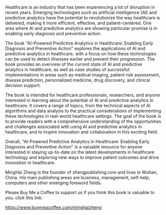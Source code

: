 
Healthcare is an industry that has been experiencing a lot of disruption in recent years. Emerging technologies such as artificial intelligence (AI) and predictive analytics have the potential to revolutionize the way healthcare is delivered, making it more efficient, effective, and patient-centered. One area where AI and predictive analytics are showing particular promise is in enabling early diagnosis and preventive action.

The book "AI-Powered Predictive Analytics in Healthcare: Enabling Early Diagnosis and Preventive Action" explores the applications of AI and predictive analytics in healthcare, with a focus on how these technologies can be used to detect illnesses earlier and prevent their progression. The book provides an overview of the current state of AI and predictive analytics in healthcare, as well as case studies of successful implementations in areas such as medical imaging, patient risk assessment, disease prediction, personalized medicine, drug discovery, and clinical decision support.

The book is intended for healthcare professionals, researchers, and anyone interested in learning about the potential of AI and predictive analytics in healthcare. It covers a range of topics, from the technical aspects of AI algorithms and data analysis to the practical considerations of implementing these technologies in real-world healthcare settings. The goal of the book is to provide readers with a comprehensive understanding of the opportunities and challenges associated with using AI and predictive analytics in healthcare, and to inspire innovation and collaboration in this exciting field.

Overall, "AI-Powered Predictive Analytics in Healthcare: Enabling Early Diagnosis and Preventive Action" is a valuable resource for anyone interested in staying up-to-date on the latest developments in healthcare technology and exploring new ways to improve patient outcomes and drive innovation in healthcare.

MingHai Zheng is the founder of zhengpublishing.com and lives in Wuhan, China. His main publishing areas are business, management, self-help, computers and other emerging foreword fields.

Please Buy Me a Coffee to support us if you think this book is valuable to you. click this link:

https://www.buymeacoffee.com/minghaizheng
